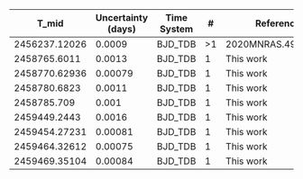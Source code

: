 |T_mid|Uncertainty (days)           |Time System|#                                            |Reference                           |
|-----|-----------------------------|-----------|---------------------------------------------|------------------------------------|
|2456237.12026|0.0009                       |BJD_TDB    |>1                                           |2020MNRAS.499..428S                 |
|2458765.6011|0.0013                       |BJD_TDB    |1                                            |This work                           |
|2458770.62936|0.00079                      |BJD_TDB    |1                                            |This work                           |
|2458780.6823|0.0011                       |BJD_TDB    |1                                            |This work                           |
|2458785.709|0.001                        |BJD_TDB    |1                                            |This work                           |
|2459449.2443|0.0016                       |BJD_TDB    |1                                            |This work                           |
|2459454.27231|0.00081                      |BJD_TDB    |1                                            |This work                           |
|2459464.32612|0.00075                      |BJD_TDB    |1                                            |This work                           |
|2459469.35104|0.00084                      |BJD_TDB    |1                                            |This work                           |
